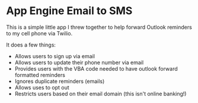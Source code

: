 # App Engine Email to SMS #

This is a simple little app I threw together to help forward Outlook reminders to my cell phone via Twilio.

It does a few things:
*  Allows users to sign up via email
*  Allows users to update their phone number via email
*  Provides users with the VBA code needed to have outlook forward formatted reminders
*  Ignores duplicate reminders (emails)
*  Allows uses to opt out
*  Restricts users based on their email domain (this isn't online banking!)